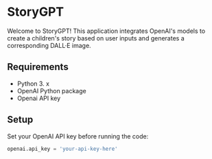 # StoryGPT

Welcome to StoryGPT! This application integrates OpenAI's models to create a children's story based on user inputs and generates a corresponding DALL·E image.

## Requirements

- Python 3. x
- OpenAI Python package
- Openai API key

## Setup

Set your OpenAI API key before running the code:

```python
openai.api_key = 'your-api-key-here'
